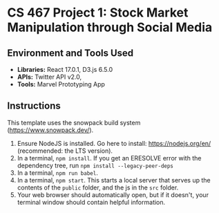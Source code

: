 # CS 467 Project 1: Stock Market Manipulation through Social Media


## Environment and Tools Used
* __Libraries:__ React 17.0.1, D3.js 6.5.0
* __APIs:__ Twitter API v2.0, <insert finance APIs>
* __Tools:__ Marvel Prototyping App


## Instructions

This template uses the snowpack build system (https://www.snowpack.dev/).

1. Ensure NodeJS is installed.  Go here to install: https://nodejs.org/en/ (recommended: the LTS version).
2. In a terminal, `npm install`. If you get an ERESOLVE error with the dependency tree, run `npm install --legacy-peer-deps`
3. In a terminal, `npm run babel`.
4. In a terminal, `npm start`. This starts a local server that serves up the contents of the `public` folder, and the js
in the `src` folder.
5. Your web browser should automatically open, but if it doesn't, your terminal window should contain helpful information.
